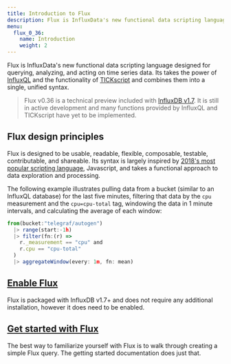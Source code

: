 ```yaml
---
title: Introduction to Flux
description: Flux is InfluxData's new functional data scripting language designed for querying, analyzing, and acting on time series data.
menu:
  flux_0_36:
    name: Introduction
    weight: 2
---
```


Flux is InfluxData's new functional data scripting language designed for querying, analyzing, and acting on time series data.
Its takes the power of [InfluxQL](/influxdb/latest/query_language/spec/) and the functionality of [TICKscript](https://docs.influxdata.com/kapacitor/v1.5/tick/introduction/) and combines them into a single, unified syntax.

> Flux v0.36 is a technical preview included with [InfluxDB v1.7](/influxdb/v1.7).
> It is still in active development and many functions provided by InfluxQL and TICKscript
> have yet to be implemented.

## Flux design principles
Flux is designed to be usable, readable, flexible, composable, testable, contributable, and shareable.
Its syntax is largely inspired by [2018's most popular scripting language](https://insights.stackoverflow.com/survey/2018#technology),
Javascript, and takes a functional approach to data exploration and processing.

The following example illustrates pulling data from a bucket (similar to an InfluxQL database) for the last five minutes,
filtering that data by the `cpu` measurement and the `cpu=cpu-total` tag, windowing the data in 1 minute intervals,
and calculating the average of each window:

```js
from(bucket:"telegraf/autogen")
  |> range(start:-1h)
  |> filter(fn:(r) =>
    r._measurement == "cpu" and
    r.cpu == "cpu-total"
  )
  |> aggregateWindow(every: 1m, fn: mean)
```

## [Enable Flux](/flux/v0.36/introduction/installation)
Flux is packaged with InfluxDB v1.7+ and does not require any additional installation,
however it does need to be enabled.

## [Get started with Flux](/flux/v0.36/introduction/getting-started)
The best way to familiarize yourself with Flux is to walk through creating a simple Flux query.
The getting started documentation does just that.
